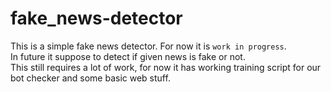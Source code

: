 # fake_news-detector
This is a simple fake news detector. For now it is ```work in progress```.<br/> In future it suppose to detect if given news is fake or not.<br/>
This still requires a lot of work, for now it has working training script for our bot checker and some basic web stuff.
